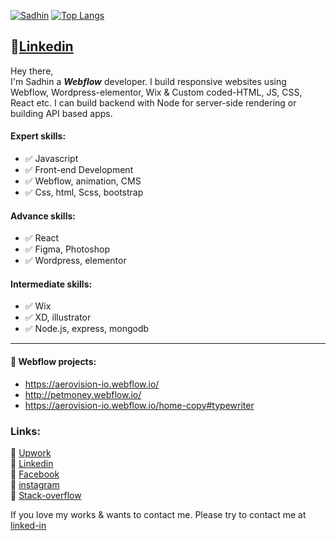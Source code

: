 [![Sadhin](https://github-readme-stats.vercel.app/api?username=sadhinvr&show_icons=true)](https://github.com/sadhinvr/)
[![Top Langs](https://github-readme-stats.vercel.app/api/top-langs/?username=sadhinvr&layout=compact&langs_count=10)](https://github.com/sadhinvr/)

## 🔗[Linkedin](https://www.linkedin.com/in/sadhin/)
Hey there,<br>
I'm Sadhin a ***Webflow*** developer. I build responsive websites using Webflow, Wordpress-elementor, Wix & Custom coded-HTML, JS, CSS, React etc. I can build backend with Node for server-side rendering or building API based apps.

#### Expert skills:
 - ✅ Javascript 
 - ✅ Front-end Development
 - ✅ Webflow, animation, CMS
 - ✅ Css, html, Scss, bootstrap


#### Advance skills:
 - ✅ React
 - ✅ Figma, Photoshop
 - ✅ Wordpress, elementor


#### Intermediate skills:
 - ✅ Wix
 - ✅ XD, illustrator
 - ✅ Node.js, express, mongodb

---

#### 📂 Webflow projects:
   - https://aerovision-io.webflow.io/
   - http://petmoney.webflow.io/
   - https://aerovision-io.webflow.io/home-copy#typewriter
   

### Links:<br>
 🔗 [Upwork](https://www.upwork.com/freelancers/~01662183e029e40c94) <br>
 🔗 [Linkedin](https://www.linkedin.com/in/sadhin/) <br>
 🔗 [Facebook](https://www.facebook.com/sadhinvr/) <br>
 🔗 [instagram](https://www.instagram.com/sadhinvr/) <br>
 🔗 [Stack-overflow](https://stackoverflow.com/users/15238330/sadhin) <br>

 
 
If you love my works & wants to contact me. Please try to contact me at [linked-in](https://www.linkedin.com/in/sadhin/)


